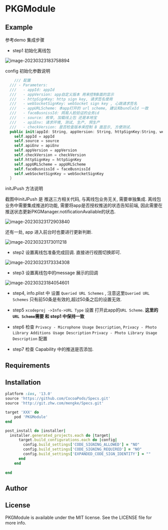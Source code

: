 # PKGModule



## Example

参考demo 集成步骤 

* step1 初始化离线包

![image-20230323183758894](Images/image-20230323183758894.png)

config 初始化参数说明

```swift
	/// 配置
  /// - Parameters:
  ///   - appId: appId
  ///   - appVersion: app自定义版本 用来控制B面的显示
  ///   - httpSignKey: http sign key, 请求签名使用
  ///   - webSocketSignKey: webSocket sign key , 心跳请求签名
  ///   - appURLScheme: 本app打开的 url scheme, 建议和bundleId 一致
  ///   - faceBusnissId: 网易人脸验证的业务id
  ///   - source: 枚举, 加载线上包 还是本地宝
  ///   - apiEnv: 请求环境, 测试, 生产, 预生产
  ///   - checkVersion: 是否检查版本来控制 B 面显示, 方便测试.
  public init(appId: String, appVersion: String, httpSignKey:String, webSocketSignKey:String,appURLScheme: String, faceBusnissId: String, source:PKGSource, apiEnv: LOLDF_APIEnv, checkVersion: Bool = true) {
    self.appId = appId
    self.source = source
    self.apiEnv = apiEnv
    self.appVersion = appVersion
    self.checkVersion = checkVersion
    self.httpSignKey = httpSignKey
    self.appURLScheme = appURLScheme
    self.faceBusnissId = faceBusnissId
    self.webSocketSignKey = webSocketSignKey
  }
```

initJPush 方法说明

截图中initJPush 是 推送三方相关代码, 与离线包业务无关, 需要单独集成. 离线包业务中需要集成推送的功能, 需要将app是否授权推送的状态告知前端, 因此需要在推送状态更新PKGManager.notificationAvaliable的状态. 

![image-20230323172903840](Images/image-20230323172903840.png)

还有一处, app 进入前台时也要进行更新判断.

![image-20230323173011218](Images/image-20230323173011218.png)



* step2  设置离线包准备完成回调. 直接进行视图切换即可.

![image-20230323173334308](Images/image-20230323173334308.png)

* step3 设置离线包中的message 展示的回调

![image-20230323184054601](Images/image-20230323184054601.png)



* step4, info.plist 中 设置 `Queried URL Schemes` ,  注意这里`Queried URL Schemes` 只有前50条是有效的,超过50条之后的设置无效.

* step5  `xcodeproj ->Info->URL Type` 设置 打开此app的`URL Scheme`.    **这里的`URL Scheme`需要 和  step1 中保持一致**

* step6 检查 `Privacy - Microphone Usage Description`, `Privacy - Photo Library Additions Usage Description` `Privacy - Photo Library Usage Description` 配置

* step7 检查 Capability 中的推送是否添加.

  



## Requirements

## Installation



```ruby
platform :ios, '13.0'
source 'https://github.com/CocoaPods/Specs.git'
source 'http://git.zhw.com/mengke/Specs.git'

target 'XXX' do
	pod 'PKGModule'
end

post_install do |installer|
  installer.generated_projects.each do |target|
      target.build_configurations.each do |config|
        config.build_settings['CODE_SIGNING_ALLOWED'] = "NO"
        config.build_settings['CODE_SIGNING_REQUIRED'] = "NO"
        config.build_settings['EXPANDED_CODE_SIGN_IDENTITY'] = ""
      end
    end
  
end
```

## Author



## License

PKGModule is available under the MIT license. See the LICENSE file for more info.
